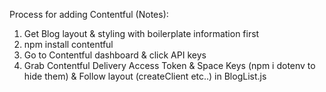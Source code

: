 Process for adding Contentful (Notes):

1. Get Blog layout & styling with boilerplate information first
2. npm install contentful
3. Go to Contentful dashboard & click API keys
4. Grab Contentful Delivery Access Token & Space Keys (npm i dotenv to hide them) & Follow layout (createClient etc..) in BlogList.js

